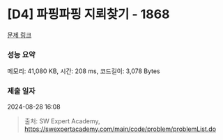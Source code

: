 # [D4] 파핑파핑 지뢰찾기 - 1868 

[문제 링크](https://swexpertacademy.com/main/code/problem/problemDetail.do?contestProbId=AV5LwsHaD1MDFAXc) 

### 성능 요약

메모리: 41,080 KB, 시간: 208 ms, 코드길이: 3,078 Bytes

### 제출 일자

2024-08-28 16:08



> 출처: SW Expert Academy, https://swexpertacademy.com/main/code/problem/problemList.do